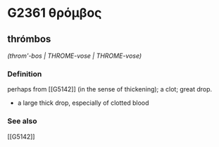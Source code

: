 # G2361 θρόμβος

## thrómbos

_(throm'-bos | THROME-vose | THROME-vose)_

### Definition

perhaps from [[G5142]] (in the sense of thickening); a clot; great drop.

- a large thick drop, especially of clotted blood

### See also

[[G5142]]

